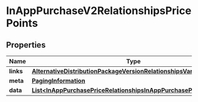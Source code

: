 

# InAppPurchaseV2RelationshipsPricePoints


## Properties

| Name | Type | Description | Notes |
|------------ | ------------- | ------------- | -------------|
|**links** | [**AlternativeDistributionPackageVersionRelationshipsVariantsLinks**](AlternativeDistributionPackageVersionRelationshipsVariantsLinks.md) |  |  [optional] |
|**meta** | [**PagingInformation**](PagingInformation.md) |  |  [optional] |
|**data** | [**List&lt;InAppPurchasePriceRelationshipsInAppPurchasePricePointData&gt;**](InAppPurchasePriceRelationshipsInAppPurchasePricePointData.md) |  |  [optional] |



